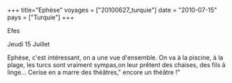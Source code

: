 +++
title="Ephèse"
voyages = ["20100627_turquie"]
date = "2010-07-15"
pays = ["Turquie"]
+++

Efes

Jeudi 15 Juillet

Ephèse, c'est intéressant, on a une vue d'ensemble.
On va à la piscine, à la plage, les turcs sont vraiment sympas,on leur prêtent des chaises, des fils à linge...
Cerise en a marre des théâtres," encore un théâtre !"





